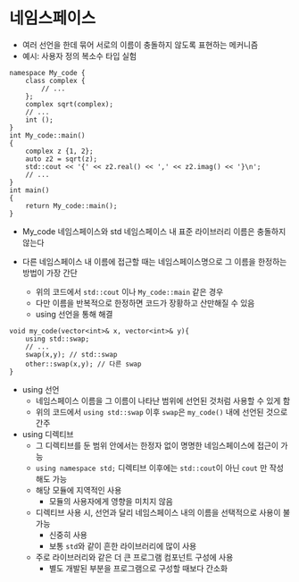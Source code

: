 # 네임스페이스
- 여러 선언을 한데 묶어 서로의 이름이 충돌하지 않도록 표현하는 메커니즘
- 예시: 사용자 정의 복소수 타입 실험
```
namespace My_code {
    class complex {
        // ...
    };
    complex sqrt(complex);
    // ...
    int ();
}
int My_code::main()
{
    complex z {1, 2};
    auto z2 = sqrt(z);
    std::cout << '{' << z2.real() << ',' << z2.imag() << '}\n';
    // ...
}
int main()
{
    return My_code::main();
}
```
- My_code 네임스페이스와 std 네임스페이스 내 표준 라이브러리 이름은 충돌하지 않는다

- 다른 네임스페이스 내 이름에 접근할 때는 네임스페이스명으로 그 이름을 한정하는 방법이 가장 간단
    - 위의 코드에서 `std::cout` 이나 `My_code::main` 같은 경우
    - 다만 이름을 반복적으로 한정하면 코드가 장황하고 산만해질 수 있음
    - using 선언을 통해 해결
```
void my_code(vector<int>& x, vector<int>& y){
    using std::swap;
    // ...
    swap(x,y); // std::swap
    other::swap(x,y); // 다른 swap
}
```
- using 선언
    - 네임스페이스 이름을 그 이름이 나타난 범위에 선언된 것처럼 사용할 수 있게 함
    - 위의 코드에서 `using std::swap` 이후 `swap`은 `my_code()` 내에 선언된 것으로 간주
- using 디렉티브
    - 그 디렉티브를 둔 범위 안에서는 한정자 없이 명명한 네임스페이스에 접근이 가능
    - `using namespace std;` 디렉티브 이후에는 `std::cout`이 아닌 `cout` 만 작성해도 가능
    - 해당 모듈에 지역적인 사용
        - 모듈의 사용자에게 영향을 미치지 않음
    - 디렉티브 사용 시, 선언과 달리 네임스페이스 내의 이름을 선택적으로 사용이 불가능
        - 신중히 사용
        - 보통 `std`와 같이 흔한 라이브러리에 많이 사용
    - 주로 라이브러리와 같은 더 큰 프로그램 컴포넌트 구성에 사용
        - 별도 개발된 부분을 프로그램으로 구성할 때보다 간소화